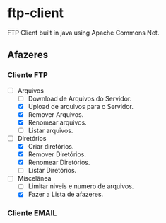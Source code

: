 # ftp-client
FTP Client built in java using Apache Commons Net.

## Afazeres
### Cliente FTP
-[ ] Arquivos
  -[ ] Download de Arquivos do Servidor.
  -[x] Upload de arquivos para o Servidor.
  -[x] Remover Arquivos. 
  -[x] Renomear arquivos.
  -[ ] Listar arquivos. 
-[ ] Diretórios
  -[x] Criar diretórios.
  -[x] Remover Diretórios.
  -[x] Renomear Diretórios.
  -[ ] Listar Diretórios.
-[ ] Miscelânea
  -[ ] Limitar niveis e numero de arquivos.
  -[x] Fazer a Lista de afazeres.

### Cliente EMAIL